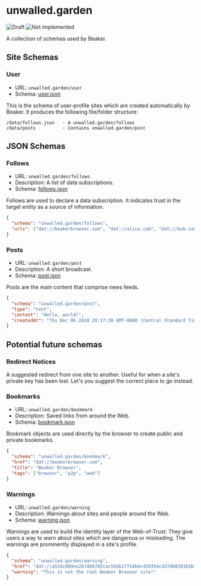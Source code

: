 # unwalled.garden

![Draft](https://img.shields.io/badge/Draft-In%20progress-yellow.svg) ![Not implemented](https://img.shields.io/badge/Status-Not%20implemented-red.svg)

A collection of schemas used by Beaker.

## Site Schemas

### User

 - URL: `unwalled.garden/user`
 - Schema: [user.json](./user.json)

This is the schema of user-profile sites which are created automatically by Beaker. It produces the following file/folder structure:

```
/data/follows.json   - A unwalled.garden/follows
/data/posts          - Contains unwalled.garden/post
```

## JSON Schemas

### Follows

 - URL: `unwalled.garden/follows`
 - Description: A list of data subscriptions.
 - Schema: [follows.json](./follows.json)

Follows are used to declare a data subscription. It indicates trust in the target entity as a source of information.

```json
{
  "schema": "unwalled.garden/follows",
  "urls": ["dat://beakerbrowser.com", "dat://alice.com", "dat://bob.com"]
}
```

### Posts

 - URL: `unwalled.garden/post`
 - Description: A short broadcast.
 - Schema: [post.json](./post.json)

Posts are the main content that comprise news feeds.

```json
{
  "schema": "unwalled.garden/post",
  "type": "text",
  "content": "Hello, world!",
  "createdAt": "Thu Dec 06 2018 20:17:38 GMT-0600 (Central Standard Time)"
}
```

## Potential future schemas

### Redirect Notices

A suggested redirect from one site to another. Useful for when a site's private key has been lost. Let's you suggest the correct place to go instead.

### Bookmarks

 - URL: `unwalled.garden/bookmark`
 - Description: Saved links from around the Web.
 - Schema: [bookmark.json](./bookmark.json)

Bookmark objects are used directly by the browser to create public and private bookmarks.

```json
{
  "schema": "unwalled.garden/bookmark",
  "href": "dat://beakerbrowser.com",
  "title": "Beaker Browser",
  "tags": ["browser", "p2p", "web"]
}
```

### Warnings

 - URL: `unwalled.garden/warning`
 - Description: Warnings about sites and people around the Web.
 - Schema: [warning.json](./warning.json)

Warnings are used to build the identity layer of the Web-of-Trust. They give users a way to warn about sites which are dangerous or misleading. The warnings are prominently displayed in a site's profile.

```json
{
  "schema": "unwalled.garden/warning",
  "href": "dat://a53dc009ee2b74b6782cac56db17754b4c450354c437d68391b3bfbddb76c221",
  "warning": "This is not the real Beaker Browser site!"
}
```
